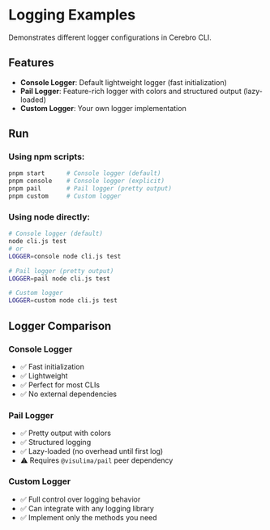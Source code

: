 # Logging Examples

Demonstrates different logger configurations in Cerebro CLI.

## Features

- **Console Logger**: Default lightweight logger (fast initialization)
- **Pail Logger**: Feature-rich logger with colors and structured output (lazy-loaded)
- **Custom Logger**: Your own logger implementation

## Run

### Using npm scripts:
```bash
pnpm start      # Console logger (default)
pnpm console    # Console logger (explicit)
pnpm pail       # Pail logger (pretty output)
pnpm custom     # Custom logger
```

### Using node directly:
```bash
# Console logger (default)
node cli.js test
# or
LOGGER=console node cli.js test

# Pail logger (pretty output)
LOGGER=pail node cli.js test

# Custom logger
LOGGER=custom node cli.js test
```

## Logger Comparison

### Console Logger
- ✅ Fast initialization
- ✅ Lightweight
- ✅ Perfect for most CLIs
- ✅ No external dependencies

### Pail Logger
- ✅ Pretty output with colors
- ✅ Structured logging
- ✅ Lazy-loaded (no overhead until first log)
- ⚠️ Requires `@visulima/pail` peer dependency

### Custom Logger
- ✅ Full control over logging behavior
- ✅ Can integrate with any logging library
- ✅ Implement only the methods you need

